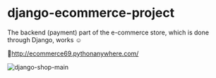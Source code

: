 # django-ecommerce-project

The backend (payment) part of the e-commerce store, which is done through Django, works  ☺️

🔗http://ecommerce69.pythonanywhere.com/


![django-shop-main](https://user-images.githubusercontent.com/83788662/142291325-c83113c5-0033-4b59-a193-74e848d94b5d.jpg)

